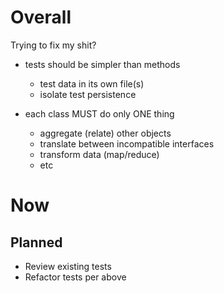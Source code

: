 # Overall

Trying to fix my shit?

  - tests should be simpler than methods
    - test data in its own file(s)
    - isolate test persistence

  - each class MUST do only ONE thing
    - aggregate (relate) other objects
    - translate between incompatible interfaces
    - transform data (map/reduce)
    - etc

# Now

## Planned

  - Review existing tests
  - Refactor tests per above
